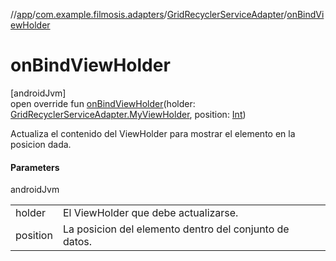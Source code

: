 //[app](../../../index.md)/[com.example.filmosis.adapters](../index.md)/[GridRecyclerServiceAdapter](index.md)/[onBindViewHolder](on-bind-view-holder.md)

# onBindViewHolder

[androidJvm]\
open override fun [onBindViewHolder](on-bind-view-holder.md)(holder: [GridRecyclerServiceAdapter.MyViewHolder](-my-view-holder/index.md), position: [Int](https://kotlinlang.org/api/latest/jvm/stdlib/kotlin/-int/index.html))

Actualiza el contenido del ViewHolder para mostrar el elemento en la posicion dada.

#### Parameters

androidJvm

| | |
|---|---|
| holder | El ViewHolder que debe actualizarse. |
| position | La posicion del elemento dentro del conjunto de datos. |

